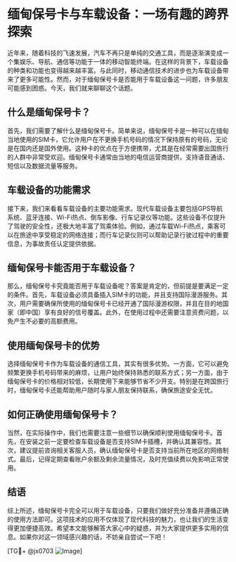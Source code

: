 # 缅甸保号卡与车载设备：一场有趣的跨界探索

近年来，随着科技的飞速发展，汽车不再只是单纯的交通工具，而是逐渐演变成一个集娱乐、导航、通信等功能于一体的移动智能终端。在这样的背景下，车载设备的种类和功能也变得越来越丰富。与此同时，移动通信技术的进步也为车载设备带来了更多可能性。然而，对于缅甸保号卡是否能用于车载设备这一问题，许多朋友可能感到困惑。今天，我们就来聊聊这个话题。

## 什么是缅甸保号卡？

首先，我们需要了解什么是缅甸保号卡。简单来说，缅甸保号卡是一种可以在缅甸当地使用的SIM卡，它允许用户在不更换手机号码的情况下保持原有的号码，无论是在国内还是国外使用。这种卡的优点在于方便携带，尤其是在经常需要出国旅行的人群中非常受欢迎。缅甸保号卡通常由当地的电信运营商提供，支持语音通话、短信以及数据流量等服务。

## 车载设备的功能需求

接下来，我们来看看车载设备的主要功能需求。现代车载设备主要包括GPS导航系统、蓝牙连接、Wi-Fi热点、倒车影像、行车记录仪等功能。这些设备不仅提升了驾驶的安全性，还极大地丰富了驾乘体验。例如，通过车载Wi-Fi热点，乘客可以在旅途中享受稳定的网络连接；而行车记录仪则可以帮助记录行驶过程中的重要信息，为事故责任认定提供依据。

## 缅甸保号卡能否用于车载设备？

那么，缅甸保号卡究竟能否用于车载设备呢？答案是肯定的，但前提是要满足一定的条件。首先，车载设备必须具备插入SIM卡的功能，并且支持国际漫游服务。其次，用户需要确保所使用的缅甸保号卡已经开通了国际漫游权限，并且在目的地国家（即中国）享有良好的信号覆盖。此外，在使用过程中还需要注意资费问题，以免产生不必要的高额费用。

## 使用缅甸保号卡的优势

选择缅甸保号卡作为车载设备的通信工具，其实有很多优势。一方面，它可以避免频繁更换手机号码带来的麻烦，让用户始终保持熟悉的联系方式；另一方面，由于缅甸保号卡的价格相对较低，长期使用下来能够节省不少开支。特别是在跨国旅行时，缅甸保号卡还能帮助用户随时与家人朋友保持联系，确保旅途安全无忧。

## 如何正确使用缅甸保号卡？

当然，在实际操作中，我们也需要注意一些细节以确保顺利使用缅甸保号卡。首先，在安装之前一定要检查车载设备是否支持SIM卡插槽，并确认其兼容性。其次，建议提前咨询相关客服人员，确认缅甸保号卡是否支持当前所在地区的网络制式。最后，记得定期查看账户余额及剩余流量情况，及时充值续费以免影响正常使用。

## 结语

综上所述，缅甸保号卡完全可以用于车载设备，只要我们做好充分准备并遵循正确的使用方法即可。这项技术的应用不仅体现了现代科技的魅力，也让我们的生活变得更加便捷高效。希望本文能够解答大家心中的疑惑，并为大家提供更多实用的信息。如果你对这一领域感兴趣的话，不妨亲自尝试一下吧！

[TG💪+ @jx0703 ![Image](https://github.com/user-attachments/assets/dbca1d08-cadb-493c-b0ec-ad6f7a83f270)]